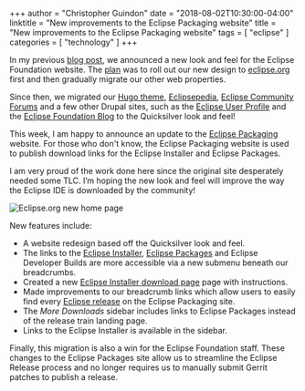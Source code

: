 +++
author = "Christopher Guindon"
date = "2018-08-02T10:30:00-04:00"
linktitle = "New improvements to the Eclipse Packaging website"
title =  "New improvements to the Eclipse Packaging website"
tags = [
    "eclipse"
]
categories = [
    "technology"
]
+++

In my previous [blog post](/post/quicksilver-eclipse-org-redesign/), we announced a new look and feel for the Eclipse Foundation website. The [plan](/post/quicksilver-eclipse-org-redesign/#future-plans) was to roll out our new design to [eclipse.org](https://www.eclipse.org) first and then gradually migrate our other web properties. 

Since then, we migrated our [Hugo theme](https://github.com/eclipsefdn/hugo-solstice-theme), [Eclipsepedia](https://wiki.eclipse.org/Main_Page), [Eclipse Community Forums](https://www.eclipse.org/forums/) and a few other Drupal sites, such as the [Eclipse User Profile](https://accounts.eclipse.org/) and the [Eclipse Foundation Blog](https://blogs.eclipse.org/) to the Quicksilver look and feel!

This week, I am happy to announce an update to the [Eclipse Packaging](https://www.eclipse.org/downloads/packages/) website. For those who don't know, the Eclipse Packaging website is used to publish download links for the Eclipse Installer and Eclipse Packages. 

I am very proud of the work done here since the original site desperately needed some TLC. I’m hoping the new look and feel will improve the way the Eclipse IDE is downloaded by the  community!


![Eclipse.org new home page](/uploads/before-and-after.jpg "Eclipse.org new home page")


New features include:

* A website redesign based off the Quicksilver look and feel.
* The links to the [Eclipse Installer](https://www.eclipse.org/downloads/packages/installer), [Eclipse Packages](https://www.eclipse.org/downloads/packages/) and Eclipse Developer Builds are more accessible via a new submenu beneath our breadcrumbs.
* Created a new [Eclipse Installer download page](https://www.eclipse.org/downloads/packages/installer) page with instructions.
* Made improvements to our breadcrumb links which allow users to easily find every [Eclipse release](https://www.eclipse.org/downloads/packages/release) on the Eclipse Packaging site.
* The *More Downloads* sidebar includes links to Eclipse Packages instead of the release train landing page.
* Links to the Eclipse Installer is available in the sidebar.

Finally, this migration is also a win for the Eclipse Foundation staff. These changes to the Eclipse Packages site allow us to streamline the Eclipse Release process and no longer requires us to manually submit Gerrit patches to publish a release.
